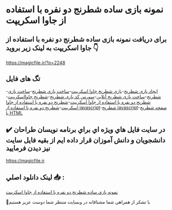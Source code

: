 # نمونه بازی ساده شطرنج دو نفره با استفاده از جاوا اسکریپت

## برای دریافت نمونه بازی ساده شطرنج دو نفره با استفاده از جاوا اسکریپت به لینک زیر بروید 👇

https://magicfile.ir/?p=2248

## تگ های فایل

-[ایجاد بازی شطرنج](https://magicfile.ir/product/%d9%86%d9%85%d9%88%d9%86%d9%87-%d8%a8%d8%a7%d8%b2%d9%8a-%d8%b3%d8%a7%d8%af%d9%87-%d8%b4%d8%b7%d8%b1%d9%86%d8%ac-%d8%af%d9%88-%d9%86%d9%81%d8%b1%d9%87-%d8%a8%d8%a7-%d8%a7%d8%b3%d8%aa%d9%81%d8%a7%d8%af%d9%87-%d8%a7%d8%b2-%d8%ac%d8%a7%d9%88%d8%a7-%d8%a7%d8%b3%da%a9%d8%b1%d9%8a%d9%be%d8%aa/)-[بازی شطرنج جاوا اسکریپت](https://magicfile.ir/product/%d9%86%d9%85%d9%88%d9%86%d9%87-%d8%a8%d8%a7%d8%b2%d9%8a-%d8%b3%d8%a7%d8%af%d9%87-%d8%b4%d8%b7%d8%b1%d9%86%d8%ac-%d8%af%d9%88-%d9%86%d9%81%d8%b1%d9%87-%d8%a8%d8%a7-%d8%a7%d8%b3%d8%aa%d9%81%d8%a7%d8%af%d9%87-%d8%a7%d8%b2-%d8%ac%d8%a7%d9%88%d8%a7-%d8%a7%d8%b3%da%a9%d8%b1%d9%8a%d9%be%d8%aa/)-[ساخت بازي شطرنج](https://magicfile.ir/product/%d9%86%d9%85%d9%88%d9%86%d9%87-%d8%a8%d8%a7%d8%b2%d9%8a-%d8%b3%d8%a7%d8%af%d9%87-%d8%b4%d8%b7%d8%b1%d9%86%d8%ac-%d8%af%d9%88-%d9%86%d9%81%d8%b1%d9%87-%d8%a8%d8%a7-%d8%a7%d8%b3%d8%aa%d9%81%d8%a7%d8%af%d9%87-%d8%a7%d8%b2-%d8%ac%d8%a7%d9%88%d8%a7-%d8%a7%d8%b3%da%a9%d8%b1%d9%8a%d9%be%d8%aa/)-[ساخت بازی شطرنج](https://magicfile.ir/product/%d9%86%d9%85%d9%88%d9%86%d9%87-%d8%a8%d8%a7%d8%b2%d9%8a-%d8%b3%d8%a7%d8%af%d9%87-%d8%b4%d8%b7%d8%b1%d9%86%d8%ac-%d8%af%d9%88-%d9%86%d9%81%d8%b1%d9%87-%d8%a8%d8%a7-%d8%a7%d8%b3%d8%aa%d9%81%d8%a7%d8%af%d9%87-%d8%a7%d8%b2-%d8%ac%d8%a7%d9%88%d8%a7-%d8%a7%d8%b3%da%a9%d8%b1%d9%8a%d9%be%d8%aa/)-[ساخت بازی شطرنج آنلاین](https://magicfile.ir/product/%d9%86%d9%85%d9%88%d9%86%d9%87-%d8%a8%d8%a7%d8%b2%d9%8a-%d8%b3%d8%a7%d8%af%d9%87-%d8%b4%d8%b7%d8%b1%d9%86%d8%ac-%d8%af%d9%88-%d9%86%d9%81%d8%b1%d9%87-%d8%a8%d8%a7-%d8%a7%d8%b3%d8%aa%d9%81%d8%a7%d8%af%d9%87-%d8%a7%d8%b2-%d8%ac%d8%a7%d9%88%d8%a7-%d8%a7%d8%b3%da%a9%d8%b1%d9%8a%d9%be%d8%aa/)-[سورس کد بازی شطرنج](https://magicfile.ir/product/%d9%86%d9%85%d9%88%d9%86%d9%87-%d8%a8%d8%a7%d8%b2%d9%8a-%d8%b3%d8%a7%d8%af%d9%87-%d8%b4%d8%b7%d8%b1%d9%86%d8%ac-%d8%af%d9%88-%d9%86%d9%81%d8%b1%d9%87-%d8%a8%d8%a7-%d8%a7%d8%b3%d8%aa%d9%81%d8%a7%d8%af%d9%87-%d8%a7%d8%b2-%d8%ac%d8%a7%d9%88%d8%a7-%d8%a7%d8%b3%da%a9%d8%b1%d9%8a%d9%be%d8%aa/)-[شطرنج جاوااسکریپت](https://magicfile.ir/product/%d9%86%d9%85%d9%88%d9%86%d9%87-%d8%a8%d8%a7%d8%b2%d9%8a-%d8%b3%d8%a7%d8%af%d9%87-%d8%b4%d8%b7%d8%b1%d9%86%d8%ac-%d8%af%d9%88-%d9%86%d9%81%d8%b1%d9%87-%d8%a8%d8%a7-%d8%a7%d8%b3%d8%aa%d9%81%d8%a7%d8%af%d9%87-%d8%a7%d8%b2-%d8%ac%d8%a7%d9%88%d8%a7-%d8%a7%d8%b3%da%a9%d8%b1%d9%8a%d9%be%d8%aa/)-[ شطرنج دو نفره با استفاده از جاوا اسکریپت](https://magicfile.ir/product/%d9%86%d9%85%d9%88%d9%86%d9%87-%d8%a8%d8%a7%d8%b2%d9%8a-%d8%b3%d8%a7%d8%af%d9%87-%d8%b4%d8%b7%d8%b1%d9%86%d8%ac-%d8%af%d9%88-%d9%86%d9%81%d8%b1%d9%87-%d8%a8%d8%a7-%d8%a7%d8%b3%d8%aa%d9%81%d8%a7%d8%af%d9%87-%d8%a7%d8%b2-%d8%ac%d8%a7%d9%88%d8%a7-%d8%a7%d8%b3%da%a9%d8%b1%d9%8a%d9%be%d8%aa/)-[شطرنج دو نفره با استفاده از جاوا اسکريپت](https://magicfile.ir/product/%d9%86%d9%85%d9%88%d9%86%d9%87-%d8%a8%d8%a7%d8%b2%d9%8a-%d8%b3%d8%a7%d8%af%d9%87-%d8%b4%d8%b7%d8%b1%d9%86%d8%ac-%d8%af%d9%88-%d9%86%d9%81%d8%b1%d9%87-%d8%a8%d8%a7-%d8%a7%d8%b3%d8%aa%d9%81%d8%a7%d8%af%d9%87-%d8%a7%d8%b2-%d8%ac%d8%a7%d9%88%d8%a7-%d8%a7%d8%b3%da%a9%d8%b1%d9%8a%d9%be%d8%aa/)-[شطرنج دو نفره با استفاده از javascript](https://magicfile.ir/product/%d9%86%d9%85%d9%88%d9%86%d9%87-%d8%a8%d8%a7%d8%b2%d9%8a-%d8%b3%d8%a7%d8%af%d9%87-%d8%b4%d8%b7%d8%b1%d9%86%d8%ac-%d8%af%d9%88-%d9%86%d9%81%d8%b1%d9%87-%d8%a8%d8%a7-%d8%a7%d8%b3%d8%aa%d9%81%d8%a7%d8%af%d9%87-%d8%a7%d8%b2-%d8%ac%d8%a7%d9%88%d8%a7-%d8%a7%d8%b3%da%a9%d8%b1%d9%8a%d9%be%d8%aa/)-[شطرنج  javascript](https://magicfile.ir/product/%d9%86%d9%85%d9%88%d9%86%d9%87-%d8%a8%d8%a7%d8%b2%d9%8a-%d8%b3%d8%a7%d8%af%d9%87-%d8%b4%d8%b7%d8%b1%d9%86%d8%ac-%d8%af%d9%88-%d9%86%d9%81%d8%b1%d9%87-%d8%a8%d8%a7-%d8%a7%d8%b3%d8%aa%d9%81%d8%a7%d8%af%d9%87-%d8%a7%d8%b2-%d8%ac%d8%a7%d9%88%d8%a7-%d8%a7%d8%b3%da%a9%d8%b1%d9%8a%d9%be%d8%aa/)-[صفحه شطرنج با HTML](https://magicfile.ir/product/%d9%86%d9%85%d9%88%d9%86%d9%87-%d8%a8%d8%a7%d8%b2%d9%8a-%d8%b3%d8%a7%d8%af%d9%87-%d8%b4%d8%b7%d8%b1%d9%86%d8%ac-%d8%af%d9%88-%d9%86%d9%81%d8%b1%d9%87-%d8%a8%d8%a7-%d8%a7%d8%b3%d8%aa%d9%81%d8%a7%d8%af%d9%87-%d8%a7%d8%b2-%d8%ac%d8%a7%d9%88%d8%a7-%d8%a7%d8%b3%da%a9%d8%b1%d9%8a%d9%be%d8%aa/)

## ✔️ در سايت فايل هاي ويژه اي براي برنامه نويسان طراحان دانشجويان و دانش آموزان قرار داده ايم از بقيه فايل سايت نيز ديدن فرماييد

https://magicfile.ir


## لينک دانلود اصلي 📥 :

[نمونه بازی ساده شطرنج دو نفره با استفاده از جاوا اسکریپت](https://magicfile.ir/product/%d9%86%d9%85%d9%88%d9%86%d9%87-%d8%a8%d8%a7%d8%b2%d9%8a-%d8%b3%d8%a7%d8%af%d9%87-%d8%b4%d8%b7%d8%b1%d9%86%d8%ac-%d8%af%d9%88-%d9%86%d9%81%d8%b1%d9%87-%d8%a8%d8%a7-%d8%a7%d8%b3%d8%aa%d9%81%d8%a7%d8%af%d9%87-%d8%a7%d8%b2-%d8%ac%d8%a7%d9%88%d8%a7-%d8%a7%d8%b3%da%a9%d8%b1%d9%8a%d9%be%d8%aa/) 


🙏با تشکر از همراهي شما مشتاقانه در وبسایت منتظر شما دوست عزیز هستیم

